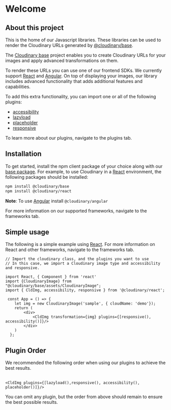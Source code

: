 # Welcome

## About this project

This is the home of our Javascript libraries. These libraries can be used to render the
Cloudinary URLs generated by [@cloudinary/base](https://github.com/cloudinary/cloudinary-js-base).
<br />

The [Cloudinary base](https://github.com/cloudinary/cloudinary-js-base) project enables you to create 
Cloudinary URLs for your images and apply advanced transformations on them. 
<br />

To render these URLs you can use one of our frontend SDKs. We currently support [React](https://cloudinary.github.io/frontend-frameworks/public/docs/ReactSDK.html)
and [Angular](https://cloudinary.github.io/frontend-frameworks/public/docs/AngularSDK.html).
On top of displaying your images, our library includes advanced functionality that adds additional features
and capabilities. 
                                                 

To add this extra functionality, you can import one or all of the following plugins:

- [accessibility](https://cloudinary.github.io/frontend-frameworks/public/docs/accessibility.html)
- [lazyload](https://cloudinary.github.io/frontend-frameworks/public/docs/lazyload.html)
- [placeholder](https://cloudinary.github.io/frontend-frameworks/public/docs/placeholder.html)
- [responsive](https://cloudinary.github.io/frontend-frameworks/public/docs/responsive.html)

To learn more about our plugins, navigate to the plugins tab.

## Installation
To get started, install the npm client package of your choice along with our [base package](https://github.com/cloudinary/cloudinary-js-base).
For example, to use Cloudinary in a [React](https://cloudinary.github.io/frontend-frameworks/public/docs/ReactSDK.html) environment, the following packages should be installed:
   
```bash
npm install @cloudinary/base 
npm install @cloudinary/react
```

**Note**: To use [Angular](https://cloudinary.github.io/frontend-frameworks/public/docs/AngularSDK.html) install `@cloudinary/angular` 

For more information on our supported frameworks, navigate to the frameworks tab.

## Simple usage
The following is a simple example using [React](https://cloudinary.github.io/frontend-frameworks/public/docs/ReactSDK.html).
For more information on React and other frameworks, navigate to the frameworks tab. 
```tsx
// Import the cloudinary class, and the plugins you want to use
// In this case, we import a Cloudinary image type and accessibility and responsive.

import React, { Component } from 'react'
import {CloudinaryImage} from "@cloudinary/base/assets/CloudinaryImage";
import { CldImg, accessibility, responsive } from '@cloudinary/react';

 const App = () => {
    let img = new CloudinaryImage('sample', { cloudName: 'demo'});
    return (
        <div>
            <CldImg transformation={img} plugins={[responsive(), accessibility()]}/>
        </div>
    )
  };
```

## Plugin Order

<div>
We recommended the following order when using our plugins to achieve the best results. 
<br/><br/>

```tsx
<CldImg plugins={[lazyload(),responsive(), accessibility(), placeholder()]}/>
```

You can omit any plugin, but the order from above should 
remain to ensure the best possible results. 
</div>
